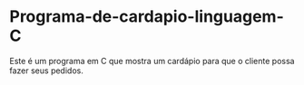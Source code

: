 # Programa-de-cardapio-linguagem-C
Este é um programa  em C que mostra um cardápio para que o cliente possa fazer seus pedidos.
